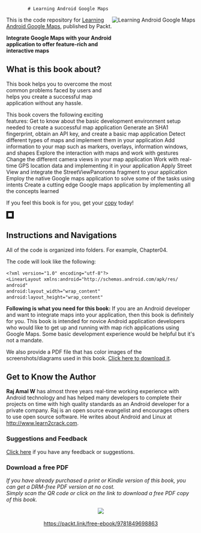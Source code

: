 
            # Learning Android Google Maps

<a href="https://www.packtpub.com/application-development/learning-android-google-maps?utm_source=github&utm_medium=repository&utm_campaign=9781849698863 "><img src="https://d1ldz4te4covpm.cloudfront.net/sites/default/files/imagecache/ppv4_main_book_cover/B00100_Learning%20Android%20Google%20Maps_.jpg" alt="Learning Android Google Maps" height="256px" align="right"></a>

This is the code repository for [Learning Android Google Maps](https://www.packtpub.com/application-development/learning-android-google-maps?utm_source=github&utm_medium=repository&utm_campaign=9781849698863 ), published by Packt.

**Integrate Google Maps with your Android application to
offer feature-rich and interactive maps**

## What is this book about?
This book helps you to overcome the most common problems faced by users and helps you create a successful map application without any hassle.

This book covers the following exciting features:
Get to know about the basic development environment setup needed to create a successful map application 
Generate an SHA1 fingerprint, obtain an API key, and create a basic map application 
Detect different types of maps and implement them in your application 
Add information to your map such as markers, overlays, information windows, and shapes 
Explore the interaction with maps and work with gestures 
Change the different camera views in your map application 
Work with real-time GPS location data and implementing it in your application 
Apply Street View and integrate the StreetViewPanoroma fragment to your application 
Employ the native Google maps application to solve some of the tasks using intents 
Create a cutting edge Google maps application by implementing all the concepts learned 

If you feel this book is for you, get your [copy](https://www.amazon.com/dp/1849698864) today!

<a href="https://www.packtpub.com/?utm_source=github&utm_medium=banner&utm_campaign=GitHubBanner"><img src="https://raw.githubusercontent.com/PacktPublishing/GitHub/master/GitHub.png" 
alt="https://www.packtpub.com/" border="5" /></a>

## Instructions and Navigations
All of the code is organized into folders. For example, Chapter04.

The code will look like the following:
```
<?xml version="1.0" encoding="utf-8"?>
<LinearLayout xmlns:android="http://schemas.android.com/apk/res/
android"
android:layout_width="wrap_content"
android:layout_height="wrap_content"
```

**Following is what you need for this book:**
If you are an Android developer and want to integrate maps into your application, then this book is definitely for you. This book is intended for novice Android application developers who would like to get up and running with map rich applications using Google Maps. Some basic development experience would be helpful but it's not a mandate.


We also provide a PDF file that has color images of the screenshots/diagrams used in this book. [Click here to download it](https://www.packtpub.com/sites/default/files/downloads/Learning_Android_Google_Maps_ColorImages.pdf).


## Get to Know the Author
**Raj Amal W**
has almost three years real-time working experience with Android technology and has helped many developers to complete their projects on time with high quality standards as an Android developer for a private company. Raj is an open source evangelist and encourages others to use open source software. He writes about Android and Linux at http://www.learn2crack.com.


### Suggestions and Feedback
[Click here](https://docs.google.com/forms/d/e/1FAIpQLSdy7dATC6QmEL81FIUuymZ0Wy9vH1jHkvpY57OiMeKGqib_Ow/viewform) if you have any feedback or suggestions.
### Download a free PDF

 <i>If you have already purchased a print or Kindle version of this book, you can get a DRM-free PDF version at no cost.<br>Simply scan the QR code or click on the link to download a free PDF copy of this book.</i>
<p align="center"> <img width="250px" src="9781849698863.png" /> </p> <p align="center"> <a href="https://packt.link/free-ebook/9781849698863">https://packt.link/free-ebook/9781849698863 </a> </p>